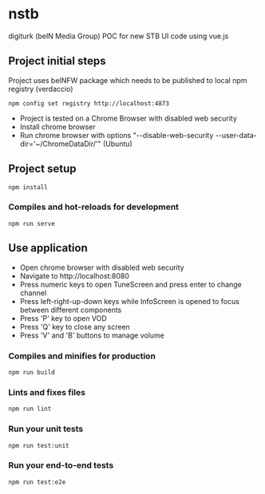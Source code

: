 # nstb
digiturk (beIN Media Group) POC for new STB UI code using vue.js

## Project initial steps
Project uses beINFW package which needs to be published to local npm registry (verdaccio)
```
npm config set registry http://localhost:4873
```
- Project is tested on a Chrome Browser with disabled web security
- Install chrome browser
- Run chrome browser with options "--disable-web-security --user-data-dir='~/ChromeDataDir/'" (Ubuntu) 

## Project setup
```
npm install
```

### Compiles and hot-reloads for development
```
npm run serve
```

## Use application
- Open chrome browser with disabled web security
- Navigate to http://localhost:8080
- Press numeric keys to open TuneScreen and press enter to change channel
- Press left-right-up-down keys while InfoScreen is opened to focus between different components
- Press 'P' key to open VOD
- Press 'Q' key to close any screen
- Press 'V' and 'B' buttons to manage volume

### Compiles and minifies for production
```
npm run build
```

### Lints and fixes files
```
npm run lint
```

### Run your unit tests
```
npm run test:unit
```

### Run your end-to-end tests
```
npm run test:e2e
```
